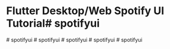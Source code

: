 # Flutter Desktop/Web Spotify UI Tutorial#   s p o t i f y u i  
 #   s p o t i f y u i  
 #   s p o t i f y u i  
 #   s p o t i f y u i  
 #   s p o t i f y u i  
 #   s p o t i f y u i  
 